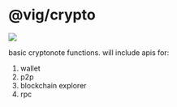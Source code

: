 @vig/crypto
=====================

![](https://travis-ci.org/vigcoin/crypto.svg?branch=master)


basic cryptonote functions.
will include apis for:

1. wallet
2. p2p
3. blockchain explorer
4. rpc